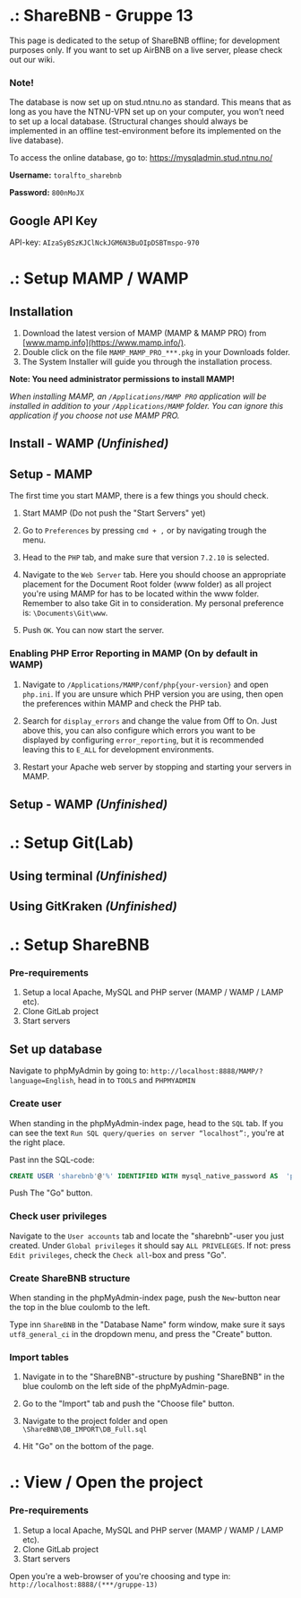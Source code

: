 # .: ShareBNB - Gruppe 13
This page is dedicated to the setup of ShareBNB offline; for development purposes only. If you want to set up AirBNB on a live server, please check out our wiki.

### Note!
The database is now set up on stud.ntnu.no as standard. This means that as long as you have the NTNU-VPN set up on your computer, you won’t need to set up a local database. (Structural changes should always be implemented in an offline test-environment before its implemented on the live database).

To access the online database, go to: https://mysqladmin.stud.ntnu.no/

**Username:** `toralfto_sharebnb`

**Password:** `800nMoJX`
## Google API Key
API-key: `AIzaSyBSzKJClNckJGM6N3BuOIpDSBTmspo-970`
# .: Setup MAMP / WAMP
## Installation

1.  Download the latest version of MAMP (MAMP & MAMP PRO) from  [www.mamp.info](https://www.mamp.info/).
2.  Double click on the file  `MAMP_MAMP_PRO_***.pkg`  in your Downloads folder.
3.  The System Installer will guide you through the installation process.

**Note: You need administrator permissions to install MAMP!**

*When installing MAMP, an  `/Applications/MAMP PRO`  application will be installed in addition to your  `/Applications/MAMP`  folder. You can ignore this application if you choose not use MAMP PRO.*

## Install - WAMP *(Unfinished)*

## Setup - MAMP
The first time you start MAMP, there is a few things you should check. 
1. Start MAMP (Do not push the "Start Servers" yet)

2. Go to `Preferences`  by pressing `cmd + ,` or by navigating trough the menu. 

3. Head to the `PHP` tab, and make sure that version `7.2.10` is selected. 

4. Navigate to the `Web Server` tab. Here you should choose an appropriate placement for the Document Root folder (www folder) as all project you're using MAMP for has to be located within the www folder. Remember to also take Git in to consideration. My personal preference is: `\Documents\Git\www`.

5. Push `OK`. You can now start the server. 

### Enabling PHP Error Reporting in MAMP (On by default in WAMP)
1. Navigate to  `/Applications/MAMP/conf/php{your-version}`  and open  `php.ini`. If you are unsure which PHP version you are using, then open the preferences within MAMP and check the PHP tab.

2.  Search for `display_errors`  and change the value from  Off  to  On. Just above this, you can also configure which errors you want to be displayed by configuring  `error_reporting`, but it is recommended leaving this to  `E_ALL`  for development environments.

3. Restart your Apache web server by stopping and starting your servers in MAMP.

## Setup - WAMP *(Unfinished)*

# .: Setup Git(Lab)
## Using terminal *(Unfinished)*
## Using GitKraken *(Unfinished)*


# .: Setup ShareBNB
### Pre-requirements
1. Setup a local Apache, MySQL and PHP server (MAMP / WAMP / LAMP etc). 
2. Clone GitLab project
3. Start servers

## Set up database
Navigate to phpMyAdmin by going to: `http://localhost:8888/MAMP/?language=English`, head in to `TOOLS` and `PHPMYADMIN`

### Create user
When standing in the phpMyAdmin-index page, head to the `SQL` tab. If you can see the text `Run SQL query/queries on server “localhost”:`, you're at the right place. 

Past inn the SQL-code:
```SQL
CREATE USER 'sharebnb'@'%' IDENTIFIED WITH mysql_native_password AS  'password';GRANT ALL PRIVILEGES ON  *.*  TO  'sharebnb'@'%' REQUIRE NONE  WITH  GRANT  OPTION MAX_QUERIES_PER_HOUR 0 MAX_CONNECTIONS_PER_HOUR 0 MAX_UPDATES_PER_HOUR 0 MAX_USER_CONNECTIONS 0;
```
Push The "Go" button. 

### Check user privileges
Navigate to the `User accounts` tab and locate the "sharebnb"-user you just created. 
Under `Global privileges` it should say `ALL PRIVELEGES`. If not: press `Edit privileges`, check the `Check all`-box and press "Go". 

### Create ShareBNB structure
When standing in the phpMyAdmin-index page, push the `New`-button near the top in the blue coulomb to the left. 

Type inn `ShareBNB` in the "Database Name" form window, make sure it says `utf8_general_ci` in the dropdown menu, and press the "Create" button. 

### Import tables
1. Navigate in to the "ShareBNB"-structure by pushing "ShareBNB" in the blue coulomb on the left side of the phpMyAdmin-page.  

2. Go to the "Import" tab and push the "Choose file" button. 

3. Navigate to the project folder and open `\ShareBNB\DB_IMPORT\DB_Full.sql` 

4. Hit "Go" on the bottom of the page. 

# .: View / Open the project
### Pre-requirements
1. Setup a local Apache, MySQL and PHP server (MAMP / WAMP / LAMP etc). 
2. Clone GitLab project
3. Start servers

Open you're a web-browser of you're choosing and type in: `http://localhost:8888/(***/gruppe-13)`
